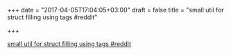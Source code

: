 +++
date = "2017-04-05T17:04:05+03:00"
draft = false
title = "small util for struct filling using tags  #reddit"

+++

<p><a href="https://t.co/bLWNs44ehd">small util for struct filling using tags  #reddit</a></p>